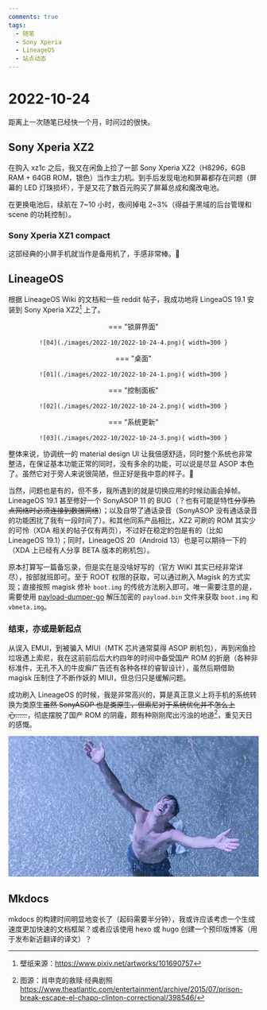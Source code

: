 ```yaml
---
comments: true
tags:
  - 随笔
  - Sony Xperia
  - LineageOS
  - 站点动态
---
```


# 2022-10-24

距离上一次随笔已经快一个月，时间过的很快。

## Sony Xperia XZ2

在购入 xz1c 之后，我又在闲鱼上捡了一部 Sony Xperia XZ2（H8296，6GB RAM + 64GB ROM，银色）当作主力机。到手后发现电池和屏幕都存在问题（屏幕的 LED 灯珠损坏），于是又花了数百元购买了屏幕总成和魔改电池。

在更换电池后，续航在 7~10 小时，夜间掉电 2~3%（得益于黑域的后台管理和 scene 的功耗控制）。

### Sony Xperia XZ1 compact

这部经典的小屏手机就当作是备用机了，手感非常棒。🥰

## LineageOS

根据 LineageOS Wiki 的文档和一些 reddit 帖子，我成功地将 LingeaOS 19.1 安装到 Sony Xperia XZ2[^1] 上了。

<center>

=== "锁屏界面"

    ![04](./images/2022-10/2022-10-24-4.png){ width=300 }

=== "桌面"

    ![01](./images/2022-10/2022-10-24-1.png){ width=300 }

=== "控制面板"

    ![02](./images/2022-10/2022-10-24-2.png){ width=300 }

=== "系统更新"

    ![03](./images/2022-10/2022-10-24-3.png){ width=300 }

</center>

整体来说，协调统一的 material design UI 让我倍感舒适，同时整个系统也非常整洁，在保证基本功能正常的同时，没有多余的功能，可以说是尽显 ASOP 本色了。虽然它对于旁人来说很简陋，但正好是我中意的样子。🥰

当然，问题也是有的，但不多，我所遇到的就是切换应用的时候动画会掉帧。LineageOS 19.1 甚至修好一个 SonyASOP 11 的 BUG（？也有可能是特性<del>分享热点网络时必须连接到数据网络</del>）；以及自带了通话录音（SonyASOP 没有通话录音的功能困扰了我有一段时间了）。和其他同系产品相比，XZ2 可刷的 ROM 其实少的可怜（XDA 相关的帖子仅有两页），不过好在稳定的包是有的（比如 LineageOS 19.1）；同时，LineageOS 20（Android 13）也是可以期待一下的（XDA 上已经有人分享 BETA 版本的刷机包）。

原本打算写一篇备忘录，但是实在是没啥好写的（官方 WIKI 其实已经非常详尽），按部就班即可。至于 ROOT 权限的获取，可以通过刷入 Magisk 的方式实现；直接按照 magisk 修补 `boot.img` 的传统方法刷入即可。唯一需要注意的是，需要使用 [payload-dumper-go](https://github.com/ssut/payload-dumper-go) 解压加密的 `payload.bin` 文件来获取 `boot.img` 和 `vbmeta.img`。

### 结束，亦或是新起点

从误入 EMUI，到被骗入 MIUI（MTK 芯片通常莫得 ASOP 刷机包），再到闲鱼捡垃圾遇上索尼，我在这前前后后大约四年的时间中备受国产 ROM 的折磨（各种非标准件，无孔不入的牛皮癣广告还有各种各样的睿智设计），虽然后期借助 magisk 压制住了不断作妖的 MIUI，但总归只是缓解问题。

成功刷入 LineageOS 的时候，我是非常高兴的，算是真正意义上将手机的系统转换为类原生<del>虽然 SonyASOP 也是类原生，但索尼对于系统优化并不怎么上心……</del>，彻底摆脱了国产 ROM 的阴霾，颇有种刚刚爬出污浊的地道[^2]，重见天日的感慨。

![recue](./images/2022-10/rescue.png)

## Mkdocs

mkdocs 的构建时间明显地变长了（起码需要半分钟），我或许应该考虑一个生成速度更加快速的文档框架？或者应该使用 hexo 或 hugo 创建一个预印版博客（用于发布新近翻译的译文）？

[^1]: 壁纸来源：https://www.pixiv.net/artworks/101690757  
[^2]: 图源：肖申克的救赎·经典剧照</br >https://www.theatlantic.com/entertainment/archive/2015/07/prison-break-escape-el-chapo-clinton-correctional/398546/